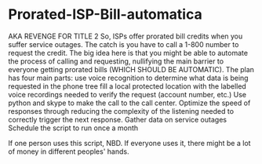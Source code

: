 # Prorated-ISP-Bill-automatica
AKA REVENGE FOR TITLE 2
So, ISPs offer prorated bill credits when you suffer service outages. The catch is you have to call a 1-800 number to request the credit. The big idea here is that you might be able to automate the process of calling and requesting, nullifying the main barrier to everyone getting prorated bills (WHICH SHOULD BE AUTOMATIC).
The plan has four main parts:
use voice recognition to determine what data is being requested in the phone tree
fill a local protected location with the labelled voice recordings needed to verify the request (account number, etc.)
Use python and skype to make the call to the call center. 
Optimize the speed of responses through reducing the complexity of the listening needed to correctly trigger the next response.
Gather data on service outages 
Schedule the script to run once a month


If one person uses this script, NBD. If everyone uses it, there might be a lot of money in different peoples' hands.
